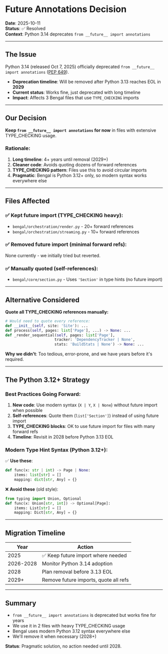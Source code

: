 # Future Annotations Decision

**Date**: 2025-10-11  
**Status**: ✅ Resolved  
**Context**: Python 3.14 deprecates `from __future__ import annotations`

---

## The Issue

Python 3.14 (released Oct 7, 2025) officially deprecated `from __future__ import annotations` ([PEP 649](https://docs.python.org/3/whatsnew/3.14.html#changes-in-annotations-pep-649-and-pep-749)).

- **Deprecation timeline**: Will be removed after Python 3.13 reaches EOL in **2029**
- **Current status**: Works fine, just deprecated with long timeline
- **Impact**: Affects 3 Bengal files that use `TYPE_CHECKING` imports

---

## Our Decision

**Keep `from __future__ import annotations` for now** in files with extensive TYPE_CHECKING usage.

### Rationale:

1. **Long timeline**: 4+ years until removal (2029+)
2. **Cleaner code**: Avoids quoting dozens of forward references
3. **TYPE_CHECKING pattern**: Files use this to avoid circular imports
4. **Pragmatic**: Bengal is Python 3.12+ only, so modern syntax works everywhere else

---

## Files Affected

### ✅ Kept future import (TYPE_CHECKING heavy):
- `bengal/orchestration/render.py` - 20+ forward references
- `bengal/orchestration/streaming.py` - 10+ forward references

### ✅ Removed future import (minimal forward refs):
None currently - we initially tried but reverted.

### ✅ Manually quoted (self-references):
- `bengal/core/section.py` - Uses `'Section'` in type hints (no future import)

---

## Alternative Considered

**Quote all TYPE_CHECKING references manually:**

```python
# Would need to quote every reference:
def __init__(self, site: 'Site'): ...
def process(self, pages: list['Page'], ...) -> None: ...
def _render_sequential(self, pages: list['Page'], 
                      tracker: 'DependencyTracker | None',
                      stats: 'BuildStats | None') -> None: ...
```

**Why we didn't**: Too tedious, error-prone, and we have years before it's required.

---

## The Python 3.12+ Strategy

### Best Practices Going Forward:

1. **New code**: Use modern syntax (`X | Y`, `X | None`) without future import when possible
2. **Self-references**: Quote them (`list['Section']`) instead of using future import
3. **TYPE_CHECKING blocks**: OK to use future import for files with many forward refs
4. **Timeline**: Revisit in 2028 before Python 3.13 EOL

### Modern Type Hint Syntax (Python 3.12+):

✅ **Use these**:
```python
def func(x: str | int) -> Page | None:
    items: list[str] = []
    mapping: dict[str, Any] = {}
```

❌ **Avoid these** (old style):
```python
from typing import Union, Optional
def func(x: Union[str, int]) -> Optional[Page]:
    items: List[str] = []
    mapping: Dict[str, Any] = {}
```

---

## Migration Timeline

| Year | Action |
|------|--------|
| 2025 | ✅ Keep future import where needed |
| 2026-2028 | Monitor Python 3.14 adoption |
| 2028 | Plan removal before 3.13 EOL |
| 2029+ | Remove future imports, quote all refs |

---

## Summary

- `from __future__ import annotations` is deprecated but works fine for years
- We use it in 2 files with heavy TYPE_CHECKING usage
- Bengal uses modern Python 3.12 syntax everywhere else
- We'll remove it when necessary (2028+)

**Status**: Pragmatic solution, no action needed until 2028.

